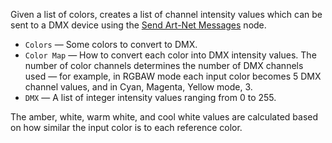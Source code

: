 Given a list of colors, creates a list of channel intensity values which can be sent to a DMX device using the [Send Art-Net Messages](vuo-node://vuo.artnet.send) node.

   - `Colors` — Some colors to convert to DMX.
   - `Color Map` — How to convert each color into DMX intensity values.  The number of color channels determines the number of DMX channels used — for example, in RGBAW mode each input color becomes 5 DMX channel values, and in Cyan, Magenta, Yellow mode, 3.
   - `DMX` — A list of integer intensity values ranging from 0 to 255.

The amber, white, warm white, and cool white values are calculated based on how similar the input color is to each reference color.

